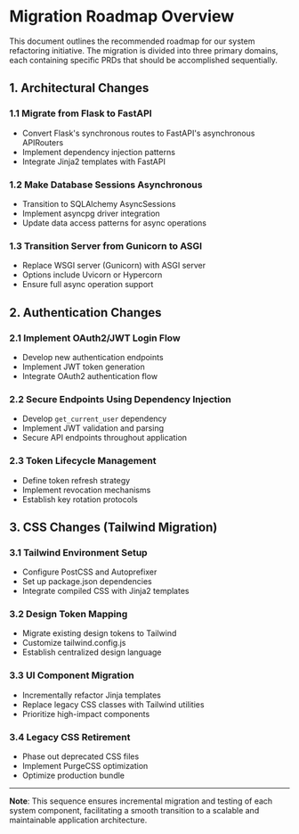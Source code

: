 # Migration Roadmap Overview

This document outlines the recommended roadmap for our system refactoring initiative. The migration is divided into three primary domains, each containing specific PRDs that should be accomplished sequentially.

## 1. Architectural Changes

### 1.1 Migrate from Flask to FastAPI

- Convert Flask's synchronous routes to FastAPI's asynchronous APIRouters
- Implement dependency injection patterns
- Integrate Jinja2 templates with FastAPI

### 1.2 Make Database Sessions Asynchronous

- Transition to SQLAlchemy AsyncSessions
- Implement asyncpg driver integration
- Update data access patterns for async operations

### 1.3 Transition Server from Gunicorn to ASGI

- Replace WSGI server (Gunicorn) with ASGI server
- Options include Uvicorn or Hypercorn
- Ensure full async operation support

## 2. Authentication Changes

### 2.1 Implement OAuth2/JWT Login Flow

- Develop new authentication endpoints
- Implement JWT token generation
- Integrate OAuth2 authentication flow

### 2.2 Secure Endpoints Using Dependency Injection

- Develop `get_current_user` dependency
- Implement JWT validation and parsing
- Secure API endpoints throughout application

### 2.3 Token Lifecycle Management

- Define token refresh strategy
- Implement revocation mechanisms
- Establish key rotation protocols

## 3. CSS Changes (Tailwind Migration)

### 3.1 Tailwind Environment Setup

- Configure PostCSS and Autoprefixer
- Set up package.json dependencies
- Integrate compiled CSS with Jinja2 templates

### 3.2 Design Token Mapping

- Migrate existing design tokens to Tailwind
- Customize tailwind.config.js
- Establish centralized design language

### 3.3 UI Component Migration

- Incrementally refactor Jinja templates
- Replace legacy CSS classes with Tailwind utilities
- Prioritize high-impact components

### 3.4 Legacy CSS Retirement

- Phase out deprecated CSS files
- Implement PurgeCSS optimization
- Optimize production bundle

---

**Note**: This sequence ensures incremental migration and testing of each system component, facilitating a smooth transition to a scalable and maintainable application architecture.

